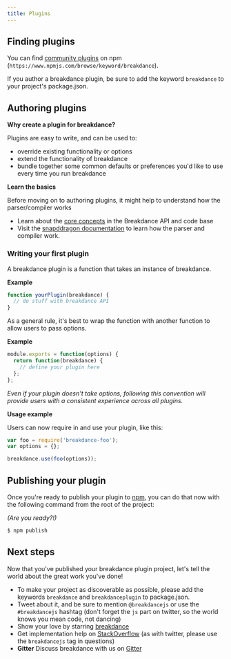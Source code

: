 ```yaml
---
title: Plugins
---
```


## Finding plugins

You can find [community plugins](https://www.npmjs.com/browse/keyword/breakdance) on npm (`https://www.npmjs.com/browse/keyword/breakdance`).

If you author a breakdance plugin, be sure to add the keyword `breakdance` to your project's package.json.

## Authoring plugins

**Why create a plugin for breakdance?**

Plugins are easy to write, and can be used to:

- override existing functionality or options
- extend the functionality of breakdance
- bundle together some common defaults or preferences you'd like to use every time you run breakdance

**Learn the basics**

Before moving on to authoring plugins, it might help to understand how the parser/compiler works

- Learn about the [core concepts](docs.html#core-concepts) in the Breakdance API and code base
- Visit the [snapddragon documentation](https://github.com/jonschlinkert/snapdragon) to learn how the parser and compiler work.


### Writing your first plugin

A breakdance plugin is a function that takes an instance of breakdance.

**Example**

```js
function yourPlugin(breakdance) {
  // do stuff with breakdance API
}
```

As a general rule, it's best to wrap the function with another function to allow users to pass options.

**Example**

```js
module.exports = function(options) {
  return function(breakdance) {
    // define your plugin here
  };
};
```

_Even if your plugin doesn't take options, following this convention will provide users with a consistent experience across all plugins._

**Usage example**

Users can now require in and use your plugin, like this:

```js
var foo = require('breakdance-foo');
var options = {};

breakdance.use(foo(options));
```

## Publishing your plugin

Once you're ready to publish your plugin to [npm](https://www.npmjs.com/), you can do that now with the following command from the root of the project:

_(Are you ready?!)_

```sh
$ npm publish
```

## Next steps

Now that you've published your breakdance plugin project, let's tell the world about the great work you've done!

* To make your project as discoverable as possible, please add the keywords `breakdance` and `breakdanceplugin` to package.json.
* Tweet about it, and be sure to mention `@breakdancejs` or use the `#breakdancejs` hashtag (don't forget the `js` part on twitter, so the world knows you mean code, not dancing)
* Show your love by starring [breakdance](https://github.com/breakdance/breakdance)
* Get implementation help on [StackOverflow](http://stackoverflow.com/questions/tagged/breakdance) (as with twitter, please use the `breakdancejs` tag in questions)
* **Gitter** Discuss breakdance with us on [Gitter](https://gitter.im/breakdance/breakdance)
